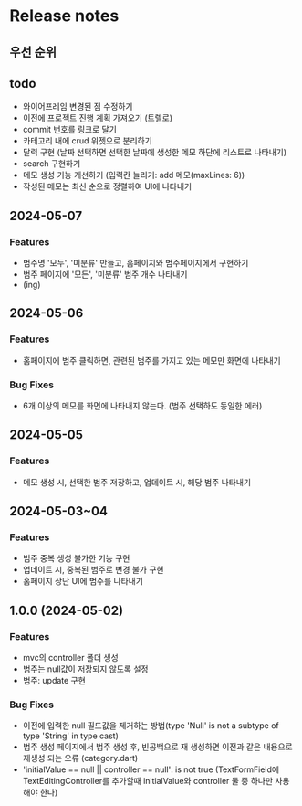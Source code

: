# Release notes

## 우선 순위 


## todo
- 와이어프레임 변경된 점 수정하기
- 이전에 프로젝트 진행 계획 가져오기 (트렐로)
- commit 번호를 링크로 달기
- 카테고리 내에 crud 위젯으로 분리하기
- 달력 구현 (날짜 선택하면 선택한 날짜에 생성한 메모 하단에 리스트로 나타내기)
- search 구현하기
- 메모 생성 기능 개선하기 (입력칸 늘리기: add 메모(maxLines: 6))
- 작성된 메모는 최신 순으로 정렬하여 UI에 나타내기 


## 2024-05-07
### Features
- 범주명 '모두', '미분류' 만들고, 홈페이지와 범주페이지에서 구현하기
- 범주 페이지에 '모든', '미분류' 범주 개수 나타내기 
- (ing)


## 2024-05-06
### Features
- 홈페이지에 범주 클릭하면, 관련된 범주를 가지고 있는 메모만 화면에 나타내기 
### Bug Fixes
- 6개 이상의 메모를 화면에 나타내지 않는다. (범주 선택하도 동일한 에러)


## 2024-05-05
### Features 
- 메모 생성 시, 선택한 범주 저장하고, 업데이트 시, 해당 범주 나타내기


## 2024-05-03~04
### Features
- 범주 중복 생성 불가한 기능 구현
- 업데이트 시, 중복된 범주로 변경 불가 구현
- 홈페이지 상단 UI에 범주를 나타내기


## 1.0.0 (2024-05-02)
### Features
- mvc의 controller 폴더 생성
- 범주는 null값이 저장되지 않도록 설정
- 범주: update 구현
### Bug Fixes
- 이전에 입력한 null 필드값을 제거하는 방법(type 'Null' is not a subtype of type 'String' in type cast)
- 범주 생성 페이지에서 범주 생성 후, 빈공백으로 재 생성하면 이전과 같은 내용으로 재생성 되는 오류 (category.dart)
- 'initialValue == null || controller == null': is not true (TextFormField에 TextEditingController를 추가할때 initialValue와 controller 둘 중 하나만 사용해야 한다)

